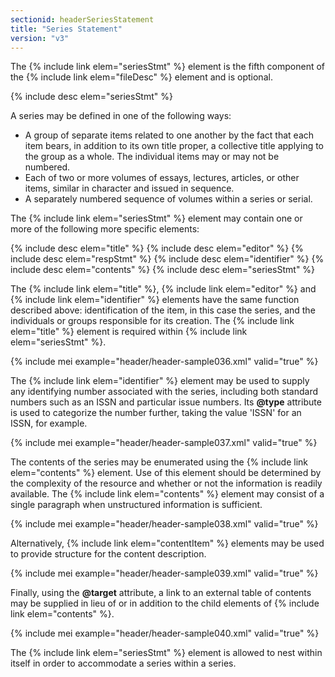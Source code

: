 ```yaml
---
sectionid: headerSeriesStatement
title: "Series Statement"
version: "v3"
---
```


The {% include link elem="seriesStmt" %} element is the fifth component of the {% include link elem="fileDesc" %} element and is optional.

{% include desc elem="seriesStmt" %} 

A series may be defined in one of the following ways:

- A group of separate items related to one another by the fact that each item bears, in addition to its own title proper, a collective title applying to the group as a whole. The individual items may or may not be numbered.
- Each of two or more volumes of essays, lectures, articles, or other items, similar in character and issued in sequence.
- A separately numbered sequence of volumes within a series or serial.

The {% include link elem="seriesStmt" %} element may contain one or more of the following more specific elements:

{% include desc elem="title" %} 
{% include desc elem="editor" %} 
{% include desc elem="respStmt" %} 
{% include desc elem="identifier" %} 
{% include desc elem="contents" %} 
{% include desc elem="seriesStmt" %} 

The {% include link elem="title" %}, {% include link elem="editor" %} and {% include link elem="identifier" %} elements have the same function described above: identification of the item, in this case the series, and the individuals or groups responsible for its creation. The {% include link elem="title" %} element is required within {% include link elem="seriesStmt" %}.

{% include mei example="header/header-sample036.xml" valid="true" %}

The {% include link elem="identifier" %} element may be used to supply any identifying number associated with the series, including both standard numbers such as an ISSN and particular issue numbers. Its **@type** attribute is used to categorize the number further, taking the value 'ISSN' for an ISSN, for example.

{% include mei example="header/header-sample037.xml" valid="true" %}

The contents of the series may be enumerated using the {% include link elem="contents" %} element. Use of this element should be determined by the complexity of the resource and whether or not the information is readily available. The {% include link elem="contents" %} element may consist of a single paragraph when unstructured information is sufficient.

{% include mei example="header/header-sample038.xml" valid="true" %}

Alternatively, {% include link elem="contentItem" %} elements may be used to provide structure for the content description.

{% include mei example="header/header-sample039.xml" valid="true" %}

Finally, using the **@target** attribute, a link to an external table of contents may be supplied in lieu of or in addition to the child elements of {% include link elem="contents" %}.

{% include mei example="header/header-sample040.xml" valid="true" %}

The {% include link elem="seriesStmt" %} element is allowed to nest within itself in order to accommodate a series within a series.
